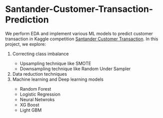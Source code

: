 # Santander-Customer-Transaction-Prediction
We perform EDA and implement various ML models to predict customer transaction in Kaggle competition <a href ="https://www.kaggle.com/c/santander-customer-transaction-prediction/overview">Santander Customer Transaction</a>.
In this project, we explore:
<ol>
  <li> Correcting class imbalance </li>
  <ul>
    <li> Upsampling technique like SMOTE </li>
    <li> Downsampling technique like Random Under Sampler </li>
  </ul>
  <li> Data reduction techniques </li>
  <li> Machine learning and Deep learning models </li>
  <ul>
    <li> Random Forest </li>
    <li> Logistic Regression </li>
    <li> Neural Netwroks </li>
    <li> XG Boost </li>
    <li> Light GBM </li>
  </ul>
</ol>
    
    
  
